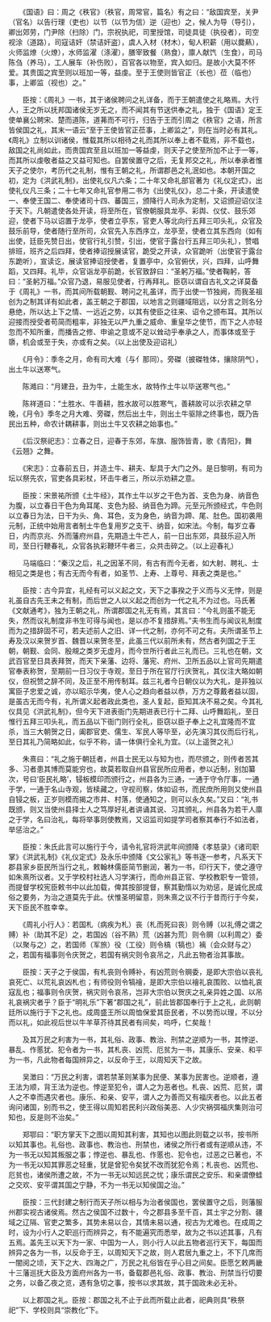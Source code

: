 <!-- { "loadSidebar": true } -->
　　《国语》曰：周之《秩官》（秩官，周常官，篇名）有之曰：“敌国宾至，关尹（官名）以告行理（吏也）以节（以节为信）逆（迎也）之，候人为导（导引），卿出郊劳，门尹除（扫除）门，宗祝执祀，司里授馆，司徒具徒（执役者），司空视涂（道路），司寇诘奸（禁诘奸盗），虞人入材（材木），甸人积薪（用以爨爇），火师监燎（火燎），水师监濯（涤濯），膳宰致餐（熟食），廪人献饩（生食），司马陈刍（养马），工人展车（补伤败），百官各以物至，宾入如归。是故小大莫不怀爱。其贵国之宾至则以班加一等，益虔。至于王使则皆官正（长也）莅（临也）事，上卿监（视也）之。”

　　臣按：《周礼》一书，其于诸侯聘问之礼详备，而于王朝遣使之礼略焉。大行人，王之所以抚邦国诸侯无岁无之，而不闻其有节送供奉之礼，独于《国语》定王使单襄公聘宋、楚而道陈，道茀而不可行，归告于王而引周之《秩官》之语，所言皆侯国之礼，其末一语云“至于王使皆官正莅事，上卿监之”，则在当时必有其礼。《周礼》立制以训诸侯，惟载其所以相待之礼而其所以奉上者不载焉，非不载也，敌国之礼尚如此，而贵国宾至且以班加一等益虔，则天子之使至所加不止于一等，而其所以虔敬者益之又益可知也。自罢侯置守之后，无复邦交之礼，所以奉承者惟天子之使尔，考历代之礼制，惟有王朝之礼，所谓郡邑之礼泯如也。本朝开国之初，定为《洪武礼制》，出使礼仪凡六条；二十年又命礼部官著为《礼仪定式》，出使礼仪凡三条；二十七年又命礼官参用二书为《出使礼仪》，总二十条，开读遣使一、奉使王国二、奉使诸司十四、蕃国三，颁降行人司永为定制，又诏颁迎诏仪注于天下。凡朝遣使各处开读，将至所在，官僚朝服具龙亭、彩舆、仪仗、鼓乐郊迎，使者下马以诏置于龙亭，使者立亭东，官吏人等北向行五拜三叩头礼，众官及鼓乐前导，使者随行至所司，众官先入东西序立，龙亭至，使者立其东西向（如有出使，廷臣先赞日出，使官行礼引赞，引出，使官于露台行五拜三叩头礼），赞唱排班，班齐之后四拜，使者捧诏授展读官，跪受之开读，众官跪听（出使官于露台东跪听），宣读讫，展读官捧诏授使者，复置亭中，众官俯伏，兴，四拜，山呼舞蹈，又四拜。礼毕，众官诣龙亭前跪，长官致辞曰：“圣躬万福。”使者鞠躬，答曰：“圣躬万福。”众官乃退，易服见使者，行再拜礼。臣窃以谓自古礼文之详莫备于《周礼》一书，而其间所载朝觐、聘问之礼虽详，而于出使一节独阙，而我圣祖创为之制其详有如此者，盖王朝之于郡国，以地言之则疆域阻远，以分言之则名分悬绝，所以达上下之情、一远近之势，以其有使臣之往来、诏令之颁布耳。其所以迎接而授受者苟简而粗率，非独无以严九重之威命、重皇华之使节，而下之人亦轻忽而不知所重，而播告之修、申谕之意或不足以耸动乎奉承之人，而事体或至于隳，机会或至于失，亦或有之矣。（以上出使及迎诏礼）

　　《月令》：季冬之月，命有司大难（与亻那同）。旁磔（披磔牲体，攘除阴气），出土牛以送寒气。

　　陈澔曰：“月建丑，丑为牛，土能生水，故特作土牛以毕送寒气也。”

　　陈祥道曰：“土胜水、牛善耕，胜水故可以胜寒气，善耕故可以示农耕之早晚，《月令》季冬之月大难、旁磔，然后出土牛，则出土牛驱除之终事也，既乃告民出五种，命农计耦耕事，则出土牛又农耕之始事也。”

　　《后汉祭祀志》：立春之日，迎春于东郊，车旗、服饰皆青，歌《青阳》，舞《云翘》之舞。

　　《宋志》：立春前五日，并造土牛、耕夫、犁具于大门之外。是日黎明，有司为坛以祭先农，官吏各具彩杖，环击牛者三，所以示劝耕之意。

　　臣按：宋景祐所颁《土牛经》，其作土牛以岁之干色为首、支色为身、纳音色为腹，以立春日干色为角耳尾、支色为胫、纳音色为蹄。元至元所颁经式，牛色则以立春日为法，日干为头、角、耳色，支为身色，纳音为蹄、尾、肚色。国初袭用元制，正统中始用言者制土牛色复用岁之支干、纳音，如宋法。今制，每岁立春日，内而京兆、外而藩府州县，先期造土牛芒人，前一日出东郊，具鼓乐迎入所司，至日行鞭春礼，众官各执彩鞭环牛者三，众共击碎之。（以上迎春礼）

　　马端临曰：“秦汉之后，礼之因革不同，有古有而今无者，如大射、聘礼、士相见之类是也；有古无而今有者，如圣节、上寿、上尊号、拜表之类是也。”

　　臣按：古今异宜，礼经有可以义起之文，天下之事揆之于义而与义无悖，则是礼虽自古先王未之有制，而后世之人以义起之而创为一代之礼不为过也。马氏著《文献通考》，独为王朝之礼，所谓郡国之礼无有焉，其言曰：“今礼则虽不能无失，然而议礼制度非书生可得与闻也，是以亦不复措辞焉。”夫书生而与闻议礼制度而为之措辞固不可，若夫述前人之旧、详一代之制，亦何不可之有。夫所谓圣节上寿及汉以来贺岁首、魏晋以来贺冬至，此虽三代以前所未有，然古者列国之于王朝，朝觐、会同、殷覜之类岁无虚月，而今世所行者此三礼而已。三礼也在朝，文武百官至日具表拜贺，而天下亲藩、边将、藩宪、府州、卫所五品以上官司先期遣官奉表称贺，至期前一日习仪于寺观，至日于所在官厅行庆贺礼，其仪注大略如朝仪，但祝赞之辞不同，及正至不用传制耳。兹三礼者今日朝仪以为大礼，是非独以寓臣子忠爱之诚，亦以昭示华夷，使人心之趋向者益以恭，万方之尊戴者益以固，是虽古无而今有，礼所谓义起者政此类也，圣人复起，臣知其决不易之矣。今其礼仪具见《洪武礼制》，但今天下进表衙门先期进表已行十二拜、山呼舞蹈礼，至日惟行五拜三叩头礼，而五品以下衙门则行全礼，臣窃以臣子奉上之礼宜隆而不宜杀，当三大朝贺之日，阖郡官吏、儒生、军民人等毕至，必先演习其仪而后行礼，至日其礼乃简略如此，似乎不称，请一体俱行全礼为宜。（以上遥贺之礼）

　　朱熹曰：“礼之施于朝廷者，州县士民无以与知为也，而尽颁之，则传者苦其多、习者患其博而莫能穷也，故莫若取自州县官民所应用者，参以近制，别加纂次，号曰‘臣民礼略’，锓板模印而颁行之，州县各为三通，一通于守令厅事，一通于学，一通于名山寺观，皆椟藏之，守视司察，体如诏书，而民庶所用则又使州县自锓之板，正岁则模而揭之市井、村落，使通知之，则可以永久矣。”又曰：“礼书既颁，则又当使州县择士人之笃厚好礼者讲诵其说、习其颁礼，州县各为若干人廪之于学，名曰治礼，每将举事则使教焉，又诏监司如提学司者察其奉行不如法者，举惩治之。”

　　臣按：朱氏此言可以施行于今，请令礼官将洪武年间颁降《孝慈录》《诸司职掌》《洪武礼制》《礼仪定式》及永乐中颁降《文公家礼》等书逐一参考，凡系天下郡县家乡臣民所当行之礼，敕翰林儒臣简节删润，著为一书，印行天下，使之遵守如朱熹所议者。又于学校村社选人习学演行，而命州县正官、学校教职专一管领，而提督学校宪臣敕书中以此加载，俾其按部提督，察其勤惰以为劝惩，是诚化民成俗之要务，为治之道莫先于此。伏惟圣明留意，则朱熹之议不行于昔而行于今矣，天下臣民不胜幸幸。

　　《周礼小行人》：若国札（病疾为札）丧（札而死曰丧）则令赙（以礼傅之谓之赙）补（助其不足）之，若国凶（谷不熟）荒（凶甚为荒）则令赒（以利周之）委（以聚与之）之，若国师（军旅）役（工役）则令槁（犒也）褵（会众财与之）之，若国有福事则令庆贺之，若国有祸灾则令哀吊之，凡此五物者治其事故。

　　臣按：天子之于侯国，有札丧则令赙补，有凶荒则令赒委，是即大宗伯以丧礼哀死亡、以荒礼哀凶札也；有师役则令犒禬，是即大宗伯以禬礼哀围败、以恤礼哀寇乱也；福事则令庆贺，祸灾则令哀吊，岂非大宗伯以贺庆之礼亲异姓之国、以吊礼哀祸灾者乎？臣于“明礼乐”下著“郡国之礼”，前此皆郡国奉行于上之礼，此则朝廷所以施行于下之礼也。成周盛王所以周恤保爱其臣民者，不以势而以理，不以分而以礼，如此视后世以牛羊草芥待其民者有间矣，呜呼，仁矣哉！

　　及其万民之利害为一书，其礼俗、政事、教治、刑禁之逆顺为一书，其悖逆、暴乱、作慝犹、犯令者为一书，其札丧、凶荒、厄贫为一书，其康乐、安亲、和平为一书，凡此物者每国辨异之，以反命于王，以周知天下之故。

　　吴澂曰：“万民之利害，谓若禁革则某事为民便、某事为民害也。逆顺者，遵王法为顺，背王法为逆也。悖逆至犯令，谓人之为恶者也。札丧、凶荒、厄贫，谓人之不幸而遇灾者也。康乐、和亲、安平，谓人之为善而又有福庆者也。以此五者询问诸国，别而书之，使王得以周知若民利兴政俗美恶、人少灾祸弭福庆集则治可知也，反是则不治矣。”

　　郑鄂曰：“职方掌天下之图以周知其利害，其知也以图此则载之以书，按书所以知其事也。礼俗也、政事也、教治也、刑禁也，诸侯之所行者或有逆顺从违，不为一书无以知其叛服之事；悖逆也、暴乱也、作慝也、犯令也，过恶之已著也，不为一书无以知其罪恶之轻重，犹是曾犯令矣犹不改而犹犯令焉；札丧也、凶荒也、厄贫也，诸侯所遭之故，不为一书无以知远民之忧；康乐谓民之安乐、和亲谓僚蛙之交欢、安平谓其国之宁静，不为一书无以知侯国之治。”

　　臣按：三代封建之制行而天子所以相与为治者侯国也，罢侯置守之后，则藩服州郡实视古诸侯焉。然古之侯国不过数十，今之郡县多至千百，其土宇之分割、疆域之辽隔、官吏之繁多，其势未易以合，其情未易以通，视古为尤难也。在成周之时，设为小行人之职巡行而辨异之，有不能遍究而悉举，故为之书以述其事，凡有五焉。盖先王以天下为一家、中国为一人，则小行人以此五物者巡行天下，每国而辨异之各为一书，以反命于王，以周知天下之故，则人君居九重之上，不下几席而一闇阅之顷，天下之大、四海之广，万民之礼俗皆在乎心目之间矣。臣愿乞敕两畿十三藩巡抚大臣及方面府州各为一书，备载郡邑礼俗、政事、教治、刑禁当行切要之务，以备乙夜之览，遇有急切之事，按书以求其故，其于国政未必无补。

　　以上郡国之礼。臣按：郡国之礼不止于此而所载止此者，祀典则具“秩祭祀”下、学校则具“崇教化”下。  

